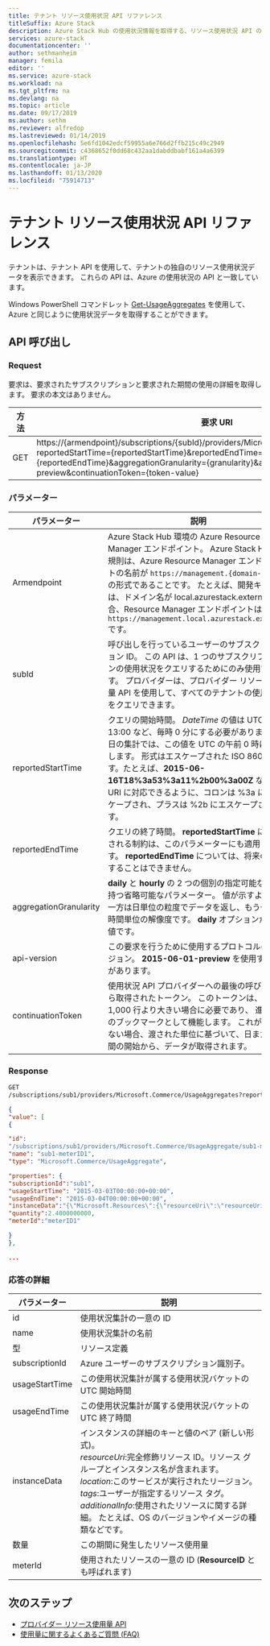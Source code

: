 ```yaml
---
title: テナント リソース使用状況 API リファレンス
titleSuffix: Azure Stack
description: Azure Stack Hub の使用状況情報を取得する、リソース使用状況 API のリファレンス。
services: azure-stack
documentationcenter: ''
author: sethmanheim
manager: femila
editor: ''
ms.service: azure-stack
ms.workload: na
ms.tgt_pltfrm: na
ms.devlang: na
ms.topic: article
ms.date: 09/17/2019
ms.author: sethm
ms.reviewer: alfredop
ms.lastreviewed: 01/14/2019
ms.openlocfilehash: 5e6fd1042edcf59955a6e766d2ffb215c49c2949
ms.sourcegitcommit: c4368652f0dd68c432aa1dabddbabf161a4a6399
ms.translationtype: HT
ms.contentlocale: ja-JP
ms.lasthandoff: 01/13/2020
ms.locfileid: "75914713"
---
```

# <a name="tenant-resource-usage-api-reference"></a>テナント リソース使用状況 API リファレンス

テナントは、テナント API を使用して、テナントの独自のリソース使用状況データを表示できます。 これらの API は、Azure の使用状況の API と一致しています。

Windows PowerShell コマンドレット [Get-UsageAggregates](/powershell/module/azurerm.usageaggregates/get-usageaggregates) を使用して、Azure と同じように使用状況データを取得することができます。

## <a name="api-call"></a>API 呼び出し

### <a name="request"></a>Request

要求は、要求されたサブスクリプションと要求された期間の使用の詳細を取得します。 要求の本文はありません。

| **方法** | **要求 URI** |
| --- | --- |
| GET |https://{armendpoint}/subscriptions/{subId}/providers/Microsoft.Commerce/usageAggregates?reportedStartTime={reportedStartTime}&reportedEndTime={reportedEndTime}&aggregationGranularity={granularity}&api-version=2015-06-01-preview&continuationToken={token-value} |

### <a name="parameters"></a>パラメーター

| **パラメーター** | **説明** |
| --- | --- |
| Armendpoint |Azure Stack Hub 環境の Azure Resource Manager エンドポイント。 Azure Stack Hub の規則は、Azure Resource Manager エンドポイントの名前が `https://management.{domain-name}` の形式であることです。 たとえば、開発キットでは、ドメイン名が local.azurestack.external の場合、Resource Manager エンドポイントは `https://management.local.azurestack.external` です。 |
| subId |呼び出しを行っているユーザーのサブスクリプション ID。 この API は、1 つのサブスクリプションの使用状況をクエリするためにのみ使用できます。 プロバイダーは、プロバイダー リソース使用量 API を使用して、すべてのテナントの使用状況をクエリできます。 |
| reportedStartTime |クエリの開始時間。 *DateTime* の値は UTC で、13:00 など、毎時 0 分にする必要があります。 毎日の集計では、この値を UTC の午前 0 時に設定します。 形式はエスケープされた ISO 8601 です。たとえば、**2015-06-16T18%3a53%3a11%2b00%3a00Z** などで、URI に対応できるように、コロンは %3a にエスケープされ、プラスは %2b にエスケープされます。 |
| reportedEndTime |クエリの終了時間。 **reportedStartTime** に適用される制約は、このパラメーターにも適用されます。 **reportedEndTime** については、将来の値にすることはできません。 |
| aggregationGranularity |**daily** と **hourly** の 2 つの個別の指定可能な値を持つ省略可能なパラメーター。 値が示すように、一方は日単位の粒度でデータを返し、もう一方は時間単位の解像度です。 **daily** オプションが既定値です。 |
| api-version |この要求を行うために使用するプロトコルのバージョン。 **2015-06-01-preview** を使用する必要があります。 |
| continuationToken |使用状況 API プロバイダーへの最後の呼び出しから取得されたトークン。 このトークンは、応答が 1,000 行より大きい場合に必要であり、 進行状況のブックマークとして機能します。 これが存在しない場合、渡された単位に基づいて、日または時間の開始から、データが取得されます。 |

### <a name="response"></a>Response

```html
GET
/subscriptions/sub1/providers/Microsoft.Commerce/UsageAggregates?reportedStartTime=reportedStartTime=2014-05-01T00%3a00%3a00%2b00%3a00&reportedEndTime=2015-06-01T00%3a00%3a00%2b00%3a00&aggregationGranularity=Daily&api-version=1.0
```

```json
{
"value": [
{

"id":
"/subscriptions/sub1/providers/Microsoft.Commerce/UsageAggregate/sub1-meterID1",
"name": "sub1-meterID1",
"type": "Microsoft.Commerce/UsageAggregate",

"properties": {
"subscriptionId":"sub1",
"usageStartTime": "2015-03-03T00:00:00+00:00",
"usageEndTime": "2015-03-04T00:00:00+00:00",
"instanceData":"{\"Microsoft.Resources\":{\"resourceUri\":\"resourceUri1\",\"location\":\"Alaska\",\"tags\":null,\"additionalInfo\":null}}",
"quantity":2.4000000000,
"meterId":"meterID1"

}
},

...
```

### <a name="response-details"></a>応答の詳細

| **パラメーター** | **説明** |
| --- | --- |
| id |使用状況集計の一意の ID |
| name |使用状況集計の名前 |
| 型 |リソース定義 |
| subscriptionId |Azure ユーザーのサブスクリプション識別子。 |
| usageStartTime |この使用状況集計が属する使用状況バケットの UTC 開始時間 |
| usageEndTime |この使用状況集計が属する使用状況バケットの UTC 終了時間 |
| instanceData |インスタンスの詳細のキーと値のペア (新しい形式)。<br>  *resourceUri*:完全修飾リソース ID。リソース グループとインスタンス名が含まれます。 <br>  *location*:このサービスが実行されたリージョン。 <br>  *tags*:ユーザーが指定するリソース タグ。 <br>  *additionalInfo*:使用されたリソースに関する詳細。 たとえば、OS のバージョンやイメージの種類などです。 |
| 数量 |この期間に発生したリソース使用量 |
| meterId |使用されたリソースの一意の ID (**ResourceID** とも呼ばれます) |

## <a name="next-steps"></a>次のステップ

- [プロバイダー リソース使用量 API](azure-stack-provider-resource-api.md)
- [使用量に関するよくあるご質問 (FAQ)](azure-stack-usage-related-faq.md)
